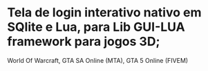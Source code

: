 # Tela de login interativo nativo em SQlite e Lua, para Lib GUI-LUA framework para jogos 3D;

World Of Warcraft, GTA SA Online (MTA), GTA 5 Online (FIVEM)


